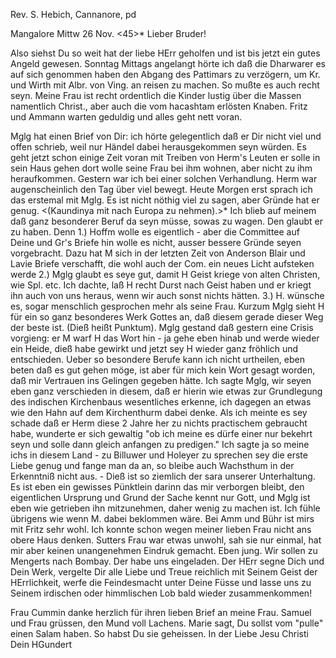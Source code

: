 Rev. S. Hebich, Cannanore, pd

 Mangalore Mittw 26 Nov. <45>*
Lieber Bruder!

Also siehst Du so weit hat der liebe HErr geholfen und ist bis jetzt ein gutes Angeld gewesen. Sonntag Mittags angelangt hörte ich daß die Dharwarer es auf sich genommen haben den Abgang des Pattimars zu verzögern, um Kr. und Wirth mit Albr. von Ving. an reisen zu machen. So mußte es auch recht seyn. Meine Frau ist recht ordentlich die Kinder lustig über die Massen namentlich Christ., aber auch die vom hacashtam erlösten Knaben. Fritz und Ammann warten geduldig und alles geht nett voran.

Mglg hat einen Brief von Dir: ich hörte gelegentlich daß er Dir nicht viel und offen schrieb, weil nur Händel dabei herausgekommen seyn würden. Es geht jetzt schon einige Zeit voran mit Treiben von Herm's Leuten er solle in sein Haus gehen dort wolle seine Frau bei ihm wohnen, aber nicht zu ihm heraufkommen. Gestern war ich bei einer solchen Verhandlung. Herm war augenscheinlich den Tag über viel bewegt. Heute Morgen erst sprach ich das erstemal mit Mglg. Es ist nicht nöthig viel zu sagen, aber Gründe hat er genug. <(Kaundinya mit nach Europa zu nehmen).>* Ich blieb auf meinem daß ganz besonderer Beruf da seyn müsse, sowas zu wagen. Den glaubt er zu haben. Denn 1.) Hoffm wolle es eigentlich - aber die Committee auf Deine und Gr's Briefe hin wolle es nicht, ausser bessere Gründe seyen vorgebracht. Dazu hat M sich in der letzten Zeit von Anderson Blair und Lavie Briefe verschafft, die wohl auch der Com. ein neues Licht aufsteken werde 2.) Mglg glaubt es seye gut, damit H Geist kriege von alten Christen, wie Spl. etc. Ich dachte, laß H recht Durst nach Geist haben und er kriegt ihn auch von uns heraus, wenn wir auch sonst nichts hätten. 3.) H. wünsche es, sogar menschlich gesprochen mehr als seine Frau. Kurzum Mglg sieht H für ein so ganz besonderes Werk Gottes an, daß diesem gerade dieser Weg der beste ist. (Dieß heißt Punktum). Mglg gestand daß gestern eine Crisis vorgieng: er M warf H das Wort hin - ja gehe eben hinab und werde wieder ein Heide, dieß habe gewirkt und jetzt sey H wieder ganz fröhlich und entschieden. Ueber so besondere Berufe kann ich nicht urtheilen, eben beten daß es gut gehen möge, ist aber für mich kein Wort gesagt worden, daß mir Vertrauen ins Gelingen gegeben hätte. Ich sagte Mglg, wir seyen eben ganz verschieden in diesem, daß er hierin wie etwas zur Grundlegung des indischen Kirchenbaus wesentliches erkenne, ich dagegen an etwas wie den Hahn auf dem Kirchenthurm dabei denke. Als ich meinte es sey schade daß er Herm diese 2 Jahre her zu nichts practischem gebraucht habe, wunderte er sich gewaltig "ob ich meine es dürfe einer nur bekehrt seyn und solle dann gleich anfangen zu predigen." Ich sagte ja so meine ichs in diesem Land - zu Billuwer und Holeyer zu sprechen sey die erste Liebe genug und fange man da an, so bleibe auch Wachsthum in der Erkenntniß nicht aus. - Dieß ist so ziemlich der sara unserer Unterhaltung. Es ist eben ein gewisses Pünktlein darinn das mir verborgen bleibt, den eigentlichen Ursprung und Grund der Sache kennt nur Gott, und Mglg ist eben wie getrieben ihn mitzunehmen, daher wenig zu machen ist. Ich fühle übrigens wie wenn M. dabei beklommen wäre. 
Bei Amm und Bühr ist mirs mit Fritz sehr wohl. Ich konnte schon wegen meiner lieben Frau nicht ans obere Haus denken. Sutters Frau war etwas unwohl, sah sie nur einmal, hat mir aber keinen unangenehmen Eindruk gemacht. Eben jung. Wir sollen zu Mengerts nach Bombay. Der habe uns eingeladen. 
Der HErr segne Dich und Dein Werk, vergelte Dir alle Liebe und Treue reichlich mit Seinem Geist der HErrlichkeit, werfe die Feindesmacht unter Deine Füsse und lasse uns zu Seinem irdischen oder himmlischen Lob bald wieder zusammenkommen!

Frau Cummin danke herzlich für ihren lieben Brief an meine Frau. Samuel und Frau grüssen, den Mund voll Lachens. Marie sagt, Du sollst vom "pulle" einen Salam haben. So habst Du sie geheissen.
 In der Liebe Jesu Christi
 Dein HGundert

